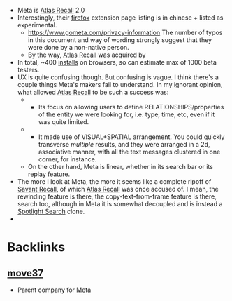 - Meta is [Atlas Recall](<Atlas Recall.md>) 2.0
- Interestingly, their [firefox](https://addons.mozilla.org/en-US/firefox/addon/meta-extension/) extension page listing is in chinese + listed as experimental. 
    - https://www.gometa.com/privacy-information The number of typos in this document and way of wording strongly suggest that they were done by a non-native person.
    - By the way, [Atlas Recall](<Atlas Recall.md>) was acquired by 
- In total, ~400 [installs](https://chrome.google.com/webstore/detail/meta-browser-extension-re/ofojdnfeldgockahabacmeehlgkclmpl?hl=en) on browsers, so can estimate max of 1000 beta testers.
- UX is quite confusing though. But confusing is vague. I think there's a couple things Meta's makers fail to understand. In my ignorant opinion, what allowed [Atlas Recall](<Atlas Recall.md>) to be such a success was:
    - - Its focus on allowing users to define RELATIONSHIPS/properties of the entity we were looking for, i.e. type, time, etc, even if it was quite limited.
    - - It made use of VISUAL+SPATIAL arrangement. You could quickly transverse *multiple* results, and they were arranged in a 2d, associative manner, with all the text messages clustered in one corner, for instance. 
    - On the other hand, Meta is linear, whether in its search bar or its replay feature. 
- The more I look at Meta, the more it seems like a complete ripoff of [Savant Recall](<Savant Recall.md>), of which [Atlas Recall](<Atlas Recall.md>) was once accused of. I mean, the rewinding feature is there, the copy-text-from-frame feature is there, search too, although in Meta it is somewhat decoupled and is instead a [Spotlight Search](<Spotlight Search.md>) clone. 
- 

# Backlinks
## [move37](<move37.md>)
- Parent company for [Meta](<Meta.md>)


